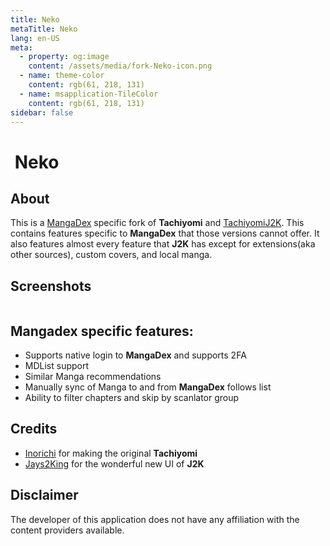 ```yaml
---
title: Neko
metaTitle: Neko
lang: en-US
meta:
  - property: og:image
    content: /assets/media/fork-Neko-icon.png
  - name: theme-color
    content: rgb(61, 218, 131)
  - name: msapplication-TileColor
    content: rgb(61, 218, 131)
sidebar: false
---
```


# <img class="headerLogo" :src="$withBase('/assets/media/fork-Neko-icon.png')"> Neko

<ForkButtons forkName="Neko" downloadForkLink="https://api.github.com/repos/CarlosEsco/Neko/releases/latest" downloadForkStyle="background-color:#3DDA83;color:#000000;" githubForkLink="window.open('https://github.com/CarlosEsco/Neko')"/>

## About
This is a [MangaDex](https://mangadex.org/) specific fork of **Tachiyomi** and [TachiyomiJ2K](/forks/TachiyomiJ2K). This contains features specific to **MangaDex** that those versions cannot offer. It also features almost every feature that **J2K** has except for extensions(aka other sources), custom covers, and local manga.

## Screenshots
<img :src="$withBase('/assets/media/fork-Neko-banner.png')"/>

## Mangadex specific features:
- Supports native login to **MangaDex** and supports 2FA
- MDList support
- Similar Manga recommendations
- Manually sync of Manga to and from **MangaDex** follows list
- Ability to filter chapters and skip by scanlator group 

## Credits
- [Inorichi](https://github.com/inorichi/) for making the original **Tachiyomi** 
- [Jays2King](https://github.com/Jays2Kings/) for the wonderful new UI of **J2K**

## Disclaimer
The developer of this application does not have any affiliation with the content providers available.

